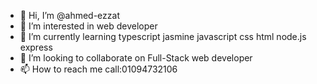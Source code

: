 - 👋 Hi, I’m @ahmed-ezzat
- 👀 I’m interested in web developer
- 🌱 I’m currently learning typescript jasmine javascript css html node.js express 
- 💞️ I’m looking to collaborate on Full-Stack web developer
- 📫 How to reach me call:01094732106

<!---
ahmed-el-noss/ahmed-el-noss is a ✨ special ✨ repository because its `README.md` (this file) appears on your GitHub profile.
You can click the Preview link to take a look at your changes.
--->
